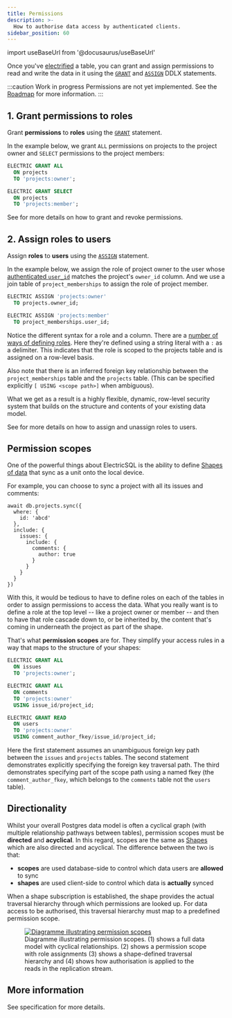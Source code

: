 ```yaml
---
title: Permissions
description: >-
  How to authorise data access by authenticated clients.
sidebar_position: 60
---
```


import useBaseUrl from '@docusaurus/useBaseUrl'

Once you've [electrified](./electrification.md) a table, you can grant and assign permissions to read and write the data in it using the [`GRANT`](../../api/ddlx.md#grant) and [`ASSIGN`](../../api/ddlx.md#assign) DDLX statements.

:::caution Work in progress
Permissions are not yet implemented. See the [Roadmap](../../reference/roadmap.md#ddlx-rules) for more information.
:::

## 1. Grant permissions to roles

Grant **permissions** to **roles** using the [`GRANT`](../../api/ddlx.md#grant) statement.

In the example below, we grant `ALL` permissions on projects to the project owner and `SELECT` permissions to the project members:

```sql
ELECTRIC GRANT ALL
  ON projects
  TO 'projects:owner';

ELECTRIC GRANT SELECT
  ON projects
  TO 'projects:member';
```

See <DocPageLink path="api/ddlx" /> for more details on how to grant and revoke permissions.

## 2. Assign roles to users

Assign **roles** to **users** using the [`ASSIGN`](../../api/ddlx.md#assign) statement.

In the example below, we assign the role of project owner to the user whose [authenticated `user_id`](../auth/index.md) matches the project's `owner_id` column. And we use a join table of `project_memberships` to assign the role of project member.

```sql
ELECTRIC ASSIGN 'projects:owner'
  TO projects.owner_id;

ELECTRIC ASSIGN 'projects:member'
  TO project_memberships.user_id;
```

Notice the different syntax for a role and a column. There are a [number of ways of defining roles](../../api/ddlx#role-definitions). Here they're defined using a string literal with a `:` as a delimiter. This indicates that the role is scoped to the projects table and is assigned on a row-level basis.

Also note that there is an inferred foreign key relationship between the `project_memberships` table and the `projects` table. (This can be specified explicitly `[ USING <scope path>]` when ambiguous).

What we get as a result is a highly flexible, dynamic, row-level security system that builds on the structure and contents of your existing data model.

See <DocPageLink path="api/ddlx" /> for more details on how to assign and unassign roles to users.

## Permission scopes

One of the powerful things about ElectricSQL is the ability to define [Shapes of data](../data-access/shapes.md) that sync as a unit onto the local device.

For example, you can choose to sync a project with all its issues and comments:

```tsx
await db.projects.sync({
  where: {
    id: 'abcd'
  },
  include: {
    issues: {
      include: {
        comments: {
          author: true
        }
      }
    }
  }
})
```

With this, it would be tedious to have to define roles on each of the tables in order to assign permissions to access the data. What you really want is to define a role at the top level -- like a project owner or member -- and then to have that role cascade down to, or be inherited by, the content that's coming in underneath the project as part of the shape.

That's what **permission scopes** are for. They simplify your access rules in a way that maps to the structure of your shapes:

```sql
ELECTRIC GRANT ALL
  ON issues
  TO 'projects:owner';

ELECTRIC GRANT ALL
  ON comments
  TO 'projects:owner'
  USING issue_id/project_id;

ELECTRIC GRANT READ
  ON users
  TO 'projects:owner'
  USING comment_author_fkey/issue_id/project_id;
```

Here the first statement assumes an unambiguous foreign key path between the `issues` and `projects` tables. The second statement demonstrates explicitly specifying the foreign key traversal path. The third demonstrates specifying part of the scope path using a named fkey (the `comment_author_fkey`, which belongs to the `comments` table not the `users` table).

## Directionality

Whilst your overall Postgres data model is often a cyclical graph (with multiple relationship pathways between tables), permission scopes must be **directed** and **acyclical**. In this regard, scopes are the same as [Shapes](../data-access/shapes.md) which are also directed and acyclical. The difference between the two is that:

- **scopes** are used database-side to control which data users are **allowed** to sync
- **shapes** are used client-side to control which data is **actually** synced

When a shape subscription is established, the shape provides the actual traversal hierarchy through which permissions are looked up. For data access to be authorised, this traversal hierarchy must map to a predefined permission scope.

<figure className="tile w-full m-0">
  <a href={useBaseUrl('/img/diagrammes/permission-scopes.pdf')} target="_blank">
    <span className="relative block">
      <img src={useBaseUrl('/img/diagrammes/permission-scopes.png')}
          alt="Diagramme illustrating permission scopes"
          loading="lazy"
      />
    </span>
  </a>
  <figcaption className="text-small text-right">
    Diagramme illustrating permission scopes. (1) shows a full data model with cyclical relationships. (2) shows a permission scope with role assignments (3) shows a shape-defined traversal hierarchy and (4) shows how authorisation is applied to the reads in the replication stream.
  </figcaption>
</figure>

## More information

See <DocPageLink path="api/ddlx" /> specification for more details.
